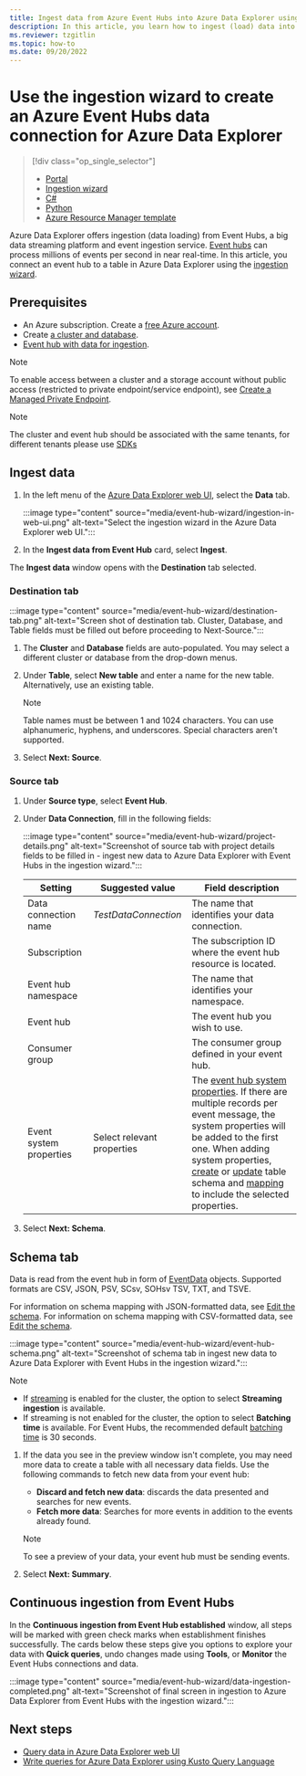 ```yaml
---
title: Ingest data from Azure Event Hubs into Azure Data Explorer using the ingestion wizard
description: In this article, you learn how to ingest (load) data into Azure Data Explorer from Azure Event Hubs using the ingestion wizard.
ms.reviewer: tzgitlin
ms.topic: how-to
ms.date: 09/20/2022
---
```

# Use the ingestion wizard to create an Azure Event Hubs data connection for Azure Data Explorer

> [!div class="op_single_selector"]
> * [Portal](ingest-data-event-hub.md)
> * [Ingestion wizard](event-hub-wizard.md)
> * [C#](data-connection-event-hub-csharp.md)
> * [Python](data-connection-event-hub-python.md)
> * [Azure Resource Manager template](data-connection-event-hub-resource-manager.md)

Azure Data Explorer offers ingestion (data loading) from Event Hubs, a big data streaming platform and event ingestion service. [Event hubs](/azure/event-hubs/event-hubs-about) can process millions of events per second in near real-time. In this article, you connect an event hub to a table in Azure Data Explorer using the [ingestion wizard](./ingest-data-wizard.md).

## Prerequisites

* An Azure subscription. Create a [free Azure account](https://azure.microsoft.com/free/).
* Create [a cluster and database](create-cluster-database-portal.md).
* [Event hub with data for ingestion](ingest-data-event-hub.md#create-an-event-hub).

> [!NOTE]
> To enable access between a cluster and a storage account without public access (restricted to private endpoint/service endpoint), see [Create a Managed Private Endpoint](security-network-managed-private-endpoint-create.md).

> [!NOTE]
> The cluster and event hub should be associated with the same tenants, for different tenants please use [SDKs](./data-connection-event-hub-csharp.md)

## Ingest data

1. In the left menu of the [Azure Data Explorer web UI](https://dataexplorer.azure.com/), select the **Data** tab.

    :::image type="content" source="media/event-hub-wizard/ingestion-in-web-ui.png" alt-text="Select the ingestion wizard in the Azure Data Explorer web UI.":::

1. In the **Ingest data from Event Hub** card, select **Ingest**.

The **Ingest data** window opens with the **Destination** tab selected.

### Destination tab

:::image type="content" source="media/event-hub-wizard/destination-tab.png" alt-text="Screen shot of destination tab. Cluster, Database, and Table fields must be filled out before proceeding to Next-Source.":::

1. The **Cluster** and **Database** fields are auto-populated. You may select a different cluster or database from the drop-down menus.

1. Under **Table**, select **New table** and enter a name for the new table. Alternatively, use an existing table.

    > [!NOTE]
    > Table names must be between 1 and 1024 characters. You can use alphanumeric, hyphens, and underscores. Special characters aren't supported.

1. Select **Next: Source**.

### Source tab

1. Under **Source type**, select **Event Hub**.

1. Under **Data Connection**, fill in the following fields:

    :::image type="content" source="media/event-hub-wizard/project-details.png" alt-text="Screenshot of source tab with project details fields to be filled in - ingest new data to Azure Data Explorer with Event Hubs in the ingestion wizard.":::

    |**Setting** | **Suggested value** | **Field description**
    |---|---|---|
    | Data connection name | *TestDataConnection*  | The name that identifies your data connection.
    | Subscription |      | The subscription ID where the event hub resource is located.  |
    | Event hub namespace |  | The name that identifies your namespace. |
    | Event hub |  | The event hub you wish to use. |
    | Consumer group |  | The consumer group defined in your event hub. |
    | Event system properties | Select relevant properties | The [event hub system properties](/azure/service-bus-messaging/service-bus-amqp-protocol-guide#message-annotations). If there are multiple records per event message, the system properties will be added to the first one. When adding system properties, [create](kusto/management/create-table-command.md) or [update](kusto/management/alter-table-command.md) table schema and [mapping](kusto/management/mappings.md) to include the selected properties. |

1. Select **Next: Schema**.

## Schema tab

Data is read from the event hub in form of [EventData](/dotnet/api/microsoft.servicebus.messaging.eventdata) objects. Supported formats are CSV, JSON, PSV, SCsv, SOHsv TSV, TXT, and TSVE.

For information on schema mapping with JSON-formatted data, see [Edit the schema](./ingestion-wizard-existing-table.md#edit-the-schema).
For information on schema mapping with CSV-formatted data, see [Edit the schema](./ingestion-wizard-new-table.md#edit-the-schema).

:::image type="content" source="media/event-hub-wizard/event-hub-schema.png" alt-text="Screenshot of schema tab in ingest new data to Azure Data Explorer with Event Hubs in the ingestion wizard.":::

> [!NOTE]
>
> * If [streaming](kusto/management/streamingingestionpolicy.md) is enabled for the cluster, the option to select **Streaming ingestion** is available.
> * If streaming is not enabled for the cluster, the option to select **Batching time** is available. For Event Hubs, the recommended default [batching time](kusto/management/batchingpolicy.md) is 30 seconds.

1. If the data you see in the preview window isn't complete, you may need more data to create a table with all necessary data fields. Use the following commands to fetch new data from your event hub:
    * **Discard and fetch new data**: discards the data presented and searches for new events.
    * **Fetch more data**: Searches for more events in addition to the events already found.

    > [!NOTE]
    > To see a preview of your data, your event hub must be sending events.

1. Select **Next: Summary**.

## Continuous ingestion from Event Hubs

In the **Continuous ingestion from Event Hub established** window, all steps will be marked with green check marks when establishment finishes successfully. The cards below these steps give you options to explore your data with **Quick queries**, undo changes made using **Tools**, or **Monitor** the Event Hubs connections and data.

:::image type="content" source="media/event-hub-wizard/data-ingestion-completed.png" alt-text="Screenshot of final screen in ingestion to Azure Data Explorer from Event Hubs with the ingestion wizard.":::

## Next steps

* [Query data in Azure Data Explorer web UI](web-query-data.md)
* [Write queries for Azure Data Explorer using Kusto Query Language](write-queries.md)